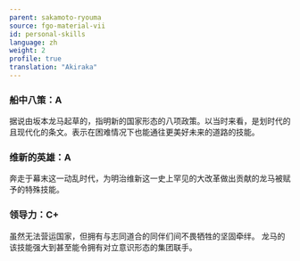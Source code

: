 ```yaml
---
parent: sakamoto-ryouma
source: fgo-material-vii
id: personal-skills
language: zh
weight: 2
profile: true
translation: "Akiraka"
---
```


### 船中八策：A

据说由坂本龙马起草的，指明新的国家形态的八项政策。以当时来看，是划时代的且现代化的条文。表示在困难情况下也能通往更美好未来的道路的技能。

### 维新的英雄：A

奔走于幕末这一动乱时代，为明治维新这一史上罕见的大改革做出贡献的龙马被赋予的特殊技能。

### 领导力：C+

虽然无法营运国家，但拥有与志同道合的同伴们间不畏牺牲的坚固牵绊。
龙马的该技能强大到甚至能令拥有对立意识形态的集团联手。
